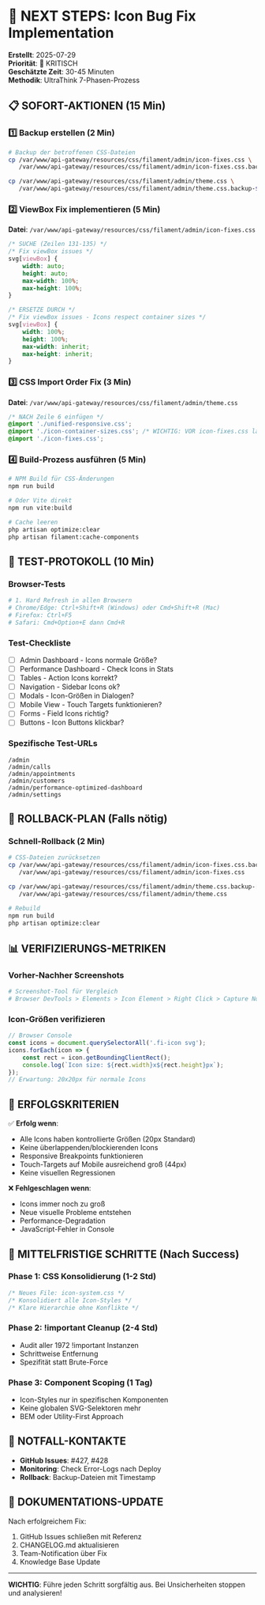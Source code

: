 # 🎯 NEXT STEPS: Icon Bug Fix Implementation

**Erstellt**: 2025-07-29  
**Priorität**: 🔴 KRITISCH  
**Geschätzte Zeit**: 30-45 Minuten  
**Methodik**: UltraThink 7-Phasen-Prozess

## 📋 SOFORT-AKTIONEN (15 Min)

### 1️⃣ Backup erstellen (2 Min)
```bash
# Backup der betroffenen CSS-Dateien
cp /var/www/api-gateway/resources/css/filament/admin/icon-fixes.css \
   /var/www/api-gateway/resources/css/filament/admin/icon-fixes.css.backup-$(date +%Y%m%d-%H%M%S)

cp /var/www/api-gateway/resources/css/filament/admin/theme.css \
   /var/www/api-gateway/resources/css/filament/admin/theme.css.backup-$(date +%Y%m%d-%H%M%S)
```

### 2️⃣ ViewBox Fix implementieren (5 Min)

**Datei**: `/var/www/api-gateway/resources/css/filament/admin/icon-fixes.css`

```css
/* SUCHE (Zeilen 131-135) */
/* Fix viewBox issues */
svg[viewBox] {
    width: auto;
    height: auto;
    max-width: 100%;
    max-height: 100%;
}

/* ERSETZE DURCH */
/* Fix viewBox issues - Icons respect container sizes */
svg[viewBox] {
    width: 100%;
    height: 100%;
    max-width: inherit;
    max-height: inherit;
}
```

### 3️⃣ CSS Import Order Fix (3 Min)

**Datei**: `/var/www/api-gateway/resources/css/filament/admin/theme.css`

```css
/* NACH Zeile 6 einfügen */
@import './unified-responsive.css';
@import './icon-container-sizes.css'; /* WICHTIG: VOR icon-fixes.css laden */
@import './icon-fixes.css';
```

### 4️⃣ Build-Prozess ausführen (5 Min)
```bash
# NPM Build für CSS-Änderungen
npm run build

# Oder Vite direkt
npm run vite:build

# Cache leeren
php artisan optimize:clear
php artisan filament:cache-components
```

## 🧪 TEST-PROTOKOLL (10 Min)

### Browser-Tests
```bash
# 1. Hard Refresh in allen Browsern
# Chrome/Edge: Ctrl+Shift+R (Windows) oder Cmd+Shift+R (Mac)
# Firefox: Ctrl+F5
# Safari: Cmd+Option+E dann Cmd+R
```

### Test-Checkliste
- [ ] Admin Dashboard - Icons normale Größe?
- [ ] Performance Dashboard - Check Icons in Stats
- [ ] Tables - Action Icons korrekt?
- [ ] Navigation - Sidebar Icons ok?
- [ ] Modals - Icon-Größen in Dialogen?
- [ ] Mobile View - Touch Targets funktionieren?
- [ ] Forms - Field Icons richtig?
- [ ] Buttons - Icon Buttons klickbar?

### Spezifische Test-URLs
```
/admin
/admin/calls
/admin/appointments
/admin/customers
/admin/performance-optimized-dashboard
/admin/settings
```

## 🔄 ROLLBACK-PLAN (Falls nötig)

### Schnell-Rollback (2 Min)
```bash
# CSS-Dateien zurücksetzen
cp /var/www/api-gateway/resources/css/filament/admin/icon-fixes.css.backup-[TIMESTAMP] \
   /var/www/api-gateway/resources/css/filament/admin/icon-fixes.css

cp /var/www/api-gateway/resources/css/filament/admin/theme.css.backup-[TIMESTAMP] \
   /var/www/api-gateway/resources/css/filament/admin/theme.css

# Rebuild
npm run build
php artisan optimize:clear
```

## 📊 VERIFIZIERUNGS-METRIKEN

### Vorher-Nachher Screenshots
```bash
# Screenshot-Tool für Vergleich
# Browser DevTools > Elements > Icon Element > Right Click > Capture Node Screenshot
```

### Icon-Größen verifizieren
```javascript
// Browser Console
const icons = document.querySelectorAll('.fi-icon svg');
icons.forEach(icon => {
    const rect = icon.getBoundingClientRect();
    console.log(`Icon size: ${rect.width}x${rect.height}px`);
});
// Erwartung: 20x20px für normale Icons
```

## 🎯 ERFOLGSKRITERIEN

✅ **Erfolg wenn**:
- Alle Icons haben kontrollierte Größen (20px Standard)
- Keine überlappenden/blockierenden Icons
- Responsive Breakpoints funktionieren
- Touch-Targets auf Mobile ausreichend groß (44px)
- Keine visuellen Regressionen

❌ **Fehlgeschlagen wenn**:
- Icons immer noch zu groß
- Neue visuelle Probleme entstehen
- Performance-Degradation
- JavaScript-Fehler in Console

## 🔮 MITTELFRISTIGE SCHRITTE (Nach Success)

### Phase 1: CSS Konsolidierung (1-2 Std)
```css
/* Neues File: icon-system.css */
/* Konsolidiert alle Icon-Styles */
/* Klare Hierarchie ohne Konflikte */
```

### Phase 2: !important Cleanup (2-4 Std)
- Audit aller 1972 !important Instanzen
- Schrittweise Entfernung
- Spezifität statt Brute-Force

### Phase 3: Component Scoping (1 Tag)
- Icon-Styles nur in spezifischen Komponenten
- Keine globalen SVG-Selektoren mehr
- BEM oder Utility-First Approach

## 🚨 NOTFALL-KONTAKTE

- **GitHub Issues**: #427, #428
- **Monitoring**: Check Error-Logs nach Deploy
- **Rollback**: Backup-Dateien mit Timestamp

## 📝 DOKUMENTATIONS-UPDATE

Nach erfolgreichem Fix:
1. GitHub Issues schließen mit Referenz
2. CHANGELOG.md aktualisieren
3. Team-Notification über Fix
4. Knowledge Base Update

---

**WICHTIG**: Führe jeden Schritt sorgfältig aus. Bei Unsicherheiten stoppen und analysieren!